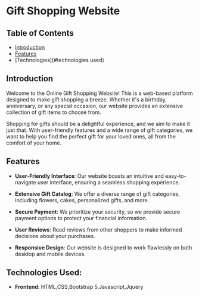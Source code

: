 # Gift Shopping Website

## Table of Contents
- [Introduction](#introduction)
- [Features](#features)
- [Technologies](#technologies used)


## Introduction

Welcome to the Online Gift Shopping Website! This is a web-based platform designed to make gift shopping a breeze. Whether it's a birthday, anniversary, or any special occasion, our website provides an extensive collection of gift items to choose from.

Shopping for gifts should be a delightful experience, and we aim to make it just that. With user-friendly features and a wide range of gift categories, we want to help you find the perfect gift for your loved ones, all from the comfort of your home.

## Features

- **User-Friendly Interface**: Our website boasts an intuitive and easy-to-navigate user interface, ensuring a seamless shopping experience.

- **Extensive Gift Catalog**: We offer a diverse range of gift categories, including flowers, cakes, personalized gifts, and more.

- **Secure Payment**: We prioritize your security, so we provide secure payment options to protect your financial information.

- **User Reviews**: Read reviews from other shoppers to make informed decisions about your purchases.

- **Responsive Design**: Our website is designed to work flawlessly on both desktop and mobile devices.

## Technologies Used:

- **Frontend**: HTML,CSS,Bootstrap 5,Javascript,Jquery


